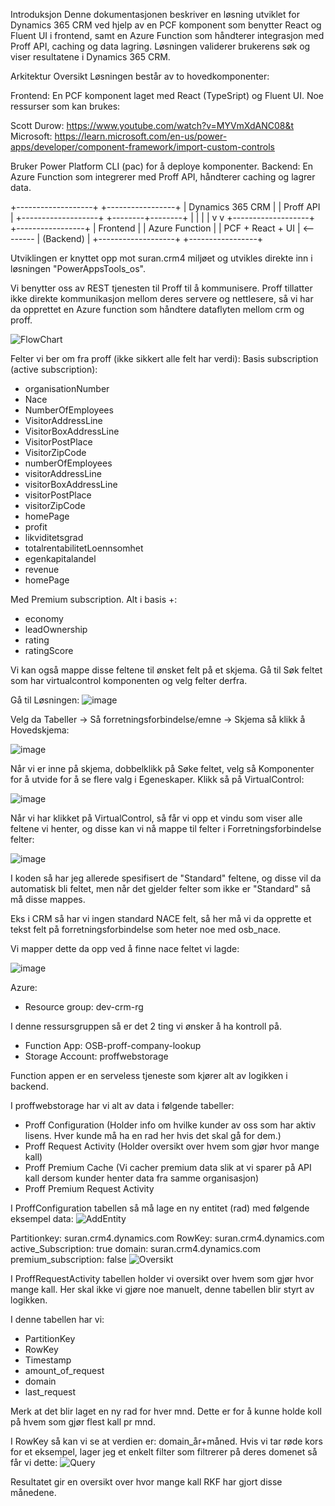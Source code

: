 Introduksjon
Denne dokumentasjonen beskriver en løsning utviklet for Dynamics 365 CRM ved hjelp av en PCF komponent som benytter React og Fluent UI i frontend, samt en Azure Function som håndterer integrasjon med Proff API, caching og data lagring. Løsningen validerer brukerens søk og viser resultatene i Dynamics 365 CRM.

Arkitektur Oversikt
Løsningen består av to hovedkomponenter:

Frontend: En PCF komponent laget med React (TypeSript) og Fluent UI.
Noe ressurser som kan brukes:

Scott Durow: https://www.youtube.com/watch?v=MYVmXdANC08&t
Microsoft: https://learn.microsoft.com/en-us/power-apps/developer/component-framework/import-custom-controls

Bruker Power Platform CLI (pac) for å deploye komponenter.
Backend: En Azure Function som integrerer med Proff API, håndterer caching og lagrer data.

  +-------------------+           +-----------------+
  | Dynamics 365 CRM  |           |    Proff API    |
  +-------------------+           +--------+--------+
            |                              |
            |                              |
            v                              v
  +-------------------+           +-----------------+
  |     Frontend      |           |  Azure Function |
  | PCF + React + UI  | <-------- |   (Backend)     |
  +-------------------+           +-----------------+

Utviklingen er knyttet opp mot suran.crm4 miljøet og utvikles direkte inn i løsningen "PowerAppsTools_os".

Vi benytter oss av REST tjenesten til Proff til å kommunisere.
Proff tillatter ikke direkte kommunikasjon mellom deres servere og nettlesere, så vi har da opprettet
en Azure function som håndtere dataflyten mellom crm og proff. 

![FlowChart](https://github.com/Oseberg-Solutions/OSEBERG_Proff/assets/111337560/c1a69d16-526c-4eba-8253-249d43bead2a)

Felter vi ber om fra proff (ikke sikkert alle felt har verdi):
Basis subscription (active subscription):

- organisationNumber
- Nace
- NumberOfEmployees
- VisitorAddressLine
- VisitorBoxAddressLine
- VisitorPostPlace
- VisitorZipCode
- numberOfEmployees
- visitorAddressLine
- visitorBoxAddressLine
- visitorPostPlace
- visitorZipCode
- homePage
- profit
- likviditetsgrad
- totalrentabilitetLoennsomhet
- egenkapitalandel
- revenue
- homePage

Med Premium subscription. Alt i basis +:

- economy
- leadOwnership
- rating
- ratingScore

Vi kan også mappe disse feltene til ønsket felt på et skjema. Gå til Søk feltet som har virtualcontrol komponenten og velg felter derfra.

Gå til Løsningen:
![image](https://github.com/Oseberg-Solutions/PCF-Component/assets/111337560/0ce76636-b20e-4ead-b04a-2703cdccea5e)

Velg da Tabeller -> Så forretningsforbindelse/emne -> Skjema så klikk å Hovedskjema:

![image](https://github.com/Oseberg-Solutions/PCF-Component/assets/111337560/256ae2da-8134-43cf-8e46-919fe6e731ba)

Når vi er inne på skjema, dobbelklikk på Søke feltet, velg så Komponenter for å utvide for å se flere valg i Egeneskaper. Klikk så på VirtualControl:

![image](https://github.com/Oseberg-Solutions/PCF-Component/assets/111337560/2a557c3d-9837-4df0-aa5a-6dc55a1f885f)

Når vi har klikket på VirtualControl, så får vi opp et vindu som viser alle feltene vi henter, og disse kan vi nå mappe til felter i Forretningsforbindelse felter:

![image](https://github.com/Oseberg-Solutions/PCF-Component/assets/111337560/6f9e6582-4ef6-436e-a2f5-bcfb89dd9a77)

I koden så har jeg allerede spesifisert de "Standard" feltene, og disse vil da automatisk bli feltet, men når det gjelder felter som ikke er "Standard" så må disse mappes.

Eks i CRM så har vi ingen standard NACE felt, så her må vi da opprette et tekst felt på forretningsforbindelse som heter noe med osb_nace.

Vi mapper dette da opp ved å finne nace feltet vi lagde:

![image](https://github.com/Oseberg-Solutions/PCF-Component/assets/111337560/f06990e0-4d5f-4d39-89b4-94803324ee15)

Azure:

- Resource group: dev-crm-rg

I denne ressursgruppen så er det 2 ting vi ønsker å ha kontroll på.

- Function App: OSB-proff-company-lookup
- Storage Account: proffwebstorage

Function appen er en serveless tjeneste som kjører alt av logikken i backend.

I proffwebstorage har vi alt av data i følgende tabeller:

- Proff Configuration (Holder info om hvilke kunder av oss som har aktiv lisens. Hver kunde må ha en rad her hvis det skal gå for dem.)
- Proff Request Activity (Holder oversikt over hvem som gjør hvor mange kall)
- Proff Premium Cache (Vi cacher premium data slik at vi sparer på API kall dersom kunder henter data fra samme organisasjon)
- Proff Premium Request Activity 

I ProffConfiguration tabellen så må lage en ny entitet (rad) med følgende eksempel data:
![AddEntity](https://github.com/Oseberg-Solutions/OSEBERG_Proff/assets/111337560/5db68a84-231a-48f3-b688-a0f13b1a21a3)

Partitionkey: suran.crm4.dynamics.com
RowKey: suran.crm4.dynamics.com
active_Subscription: true
domain: suran.crm4.dynamics.com
premium_subscription: false
![Oversikt](https://github.com/Oseberg-Solutions/OSEBERG_Proff/assets/111337560/32a2d9ae-bf1e-4ff2-9353-95d585920b31)


I ProffRequestActivity tabellen holder vi oversikt over hvem som gjør hvor mange kall.
Her skal ikke vi gjøre noe manuelt, denne tabellen blir styrt av logikken.

I denne tabellen har vi:

- PartitionKey
- RowKey
- Timestamp
- amount_of_request
- domain
- last_request

Merk at det blir laget en ny rad for hver mnd. Dette er for å kunne holde koll på hvem som gjør flest kall pr mnd.

I RowKey så kan vi se at verdien er: domain_år+måned.
Hvis vi tar røde kors for et eksempel, lager jeg et enkelt filter som filtrerer på deres domenet så får vi dette:
![Query](https://github.com/Oseberg-Solutions/OSEBERG_Proff/assets/111337560/b53b022a-d285-4c06-bdec-837206222014)

Resultatet gir en oversikt over hvor mange kall RKF har gjort disse månedene.

